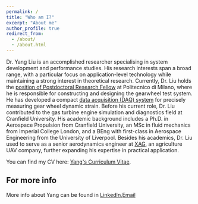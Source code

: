 ```yaml
---
permalink: /
title: "Who am I?"
excerpt: "About me"
author_profile: true
redirect_from: 
  - /about/
  - /about.html
---
```

Dr. Yang Liu is an accomplished researcher specialising in system development and performance studies. His research interests span a broad range, with a particular focus on application-level technology while maintaining a strong interest in theoretical research. Currently, Dr. Liu holds the [position of Postdoctoral Research Fellow](https://mecc.polimi.it/ricerca/sezioni/costruzioni-di-macchine-e-veicoli/assegnisti-di-ricerca) at Politecnico di Milano, where he is responsible for constructing and designing the gearwheel test system. He has developed a compact [data acquisition (DAQ) system](https://hypergears.it/politecniqye-of-milan/) for precisely measuring gear wheel dynamic strain. Before his current role, Dr. Liu contributed to the gas turbine engine simulation and diagnostics field at Cranfield University. His academic background includes a Ph.D. in Aerospace Propulsion from Cranfield University, an MSc in fluid mechanics from Imperial College London, and a BEng with first-class in Aerospace Engineering from the University of Liverpool. Besides his academics, Dr. Liu used to serve as a senior aerodynamics engineer at [XAG](https://www.xa.com/en), an agriculture UAV company, further expanding his expertise in practical application. 

You can find my CV here: [Yang's Curriculum Vitae](../assets/Curriculum_Vitae.pdf).

For more info
------
More info about Yang can be found in [LinkedIn](https://www.linkedin.com/in/yliu991/),[Email](sgyliu@gmail.com) 
